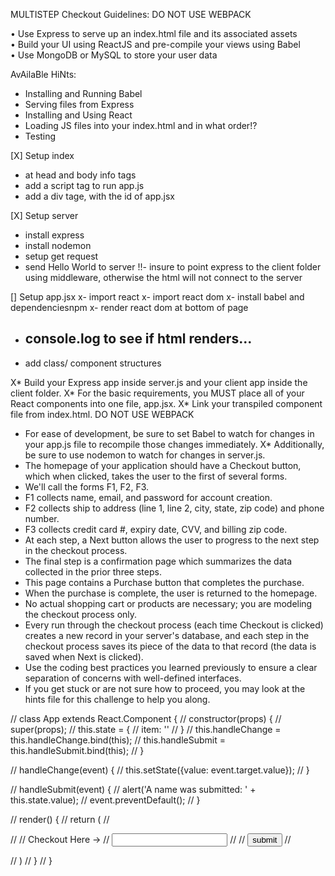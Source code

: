 MULTISTEP Checkout
Guidelines: DO NOT USE WEBPACK

• Use Express to serve up an index.html file and its associated assets
• Build your UI using ReactJS and pre-compile your views using Babel
• Use MongoDB or MySQL to store your user data

AvAilaBle HiNts:
- Installing and Running Babel
- Serving files from Express
- Installing and Using React
- Loading JS files into your index.html and in what order!?
- Testing

[X] Setup index
  - at head and body info tags
  - add a script tag to run app.js
  - add a div tage, with the id of app.jsx

[X] Setup server
  - install express
  - install nodemon
  - setup get request
  - send Hello World to server
  !!- insure to point express to the client folder using middleware, otherwise the html will not connect to the server

[] Setup app.jsx
  x- import react
  x- import react dom
  x- install babel and dependenciesnpm 
  x- render react dom at bottom of page
  - console.log to see if html renders...
    -
  - add class/ component structures






X* Build your Express app inside server.js and your client app inside the client folder.
X* For the basic requirements, you MUST place all of your React components into one file, app.jsx.
X* Link your transpiled component file from index.html. DO NOT USE WEBPACK
* For ease of development, be sure to set Babel to watch for changes in your app.js file to recompile those changes immediately.
X* Additionally, be sure to use nodemon to watch for changes in server.js.
* The homepage of your application should have a Checkout button, which when clicked, takes the user to the first of several forms.
* We'll call the forms F1, F2, F3.
* F1 collects name, email, and password for account creation.
* F2 collects ship to address (line 1, line 2, city, state, zip code) and phone number.
* F3 collects credit card #, expiry date, CVV, and billing zip code.
* At each step, a Next button allows the user to progress to the next step in the checkout process.
* The final step is a confirmation page which summarizes the data collected in the prior three steps.
* This page contains a Purchase button that completes the purchase.
* When the purchase is complete, the user is returned to the homepage.
* No actual shopping cart or products are necessary; you are modeling the checkout process only.
* Every run through the checkout process (each time Checkout is clicked) creates a new record in your server's database, and each step in the checkout process saves its piece of the data to that record (the data is saved when Next is clicked).
* Use the coding best practices you learned previously to ensure a clear separation of concerns with well-defined interfaces.
* If you get stuck or are not sure how to proceed, you may look at the hints file for this challenge to help you along.



// class App extends React.Component {
//   constructor(props) {
//     super(props);
//     this.state = {
//       item: ''
//     }
//     this.handleChange = this.handleChange.bind(this);
//     this.handleSubmit = this.handleSubmit.bind(this);
//   }

//   handleChange(event) {
//     this.setState({value: event.target.value});
//   }

//   handleSubmit(event) {
//     alert('A name was submitted: ' + this.state.value);
//     event.preventDefault();
//   }

//   render() {
//     return (
//       <form onSubmit={this.handleSubmit}>
//         <label>
//           Checkout Here ->
//                     <input type="text" item={this.state.item} onChange={this.handleChange} />
//         </label>
//         <input type="submit" value="submit" />
//       </form>
//     )
//   }
// }